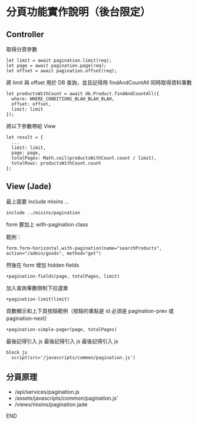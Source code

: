 # 分頁功能實作說明（後台限定）

## Controller

取得分頁參數

```
let limit = await pagination.limit(req);
let page = await pagination.page(req);
let offset = await pagination.offset(req);
```

將 limit 與 offset 用於 DB 查詢，並且記得用 findAndCountAll 同時取得資料筆數

```
let productsWithCount = await db.Product.findAndCountAll({
  where: WHERE_CONDITIONS_BLAH_BLAH_BLAH,
  offset: offset,
  limit: limit
});
```

將以下參數帶給 View

```
let result = {
  ...
  limit: limit,
  page: page,
  totalPages: Math.ceil(productsWithCount.count / limit),
  totalRows: productsWithCount.count
};
```

## View (Jade)

最上面要 include mixins ...

```
include ../mixins/pagination
```

form 要加上 with-pagination class

範例：

```
form.form-horizontal.with-pagination(name="searchProducts", action="/admin/goods", method="get")
```

然後在 form 增加 hidden fields

```
+pagination-fields(page, totalPages, limit)
```

加入查詢筆數限制下拉選單

```
+pagination-limit(limit)
```

頁數顯示和上下頁按鈕範例（按鈕的重點是 id 必須是 pagination-prev 或 pagination-next）

```
+pagination-simple-pager(page, totalPages)
```

最後記得引入 js
最後記得引入 js
最後記得引入 js

```
block js
  script(src='/javascripts/common/pagination.js')
```

## 分頁原理

* /api/services/pagination.js
* /assets/javascripts/common/pagination.js'
* /views/mixins/pagination.jade

END

